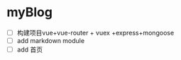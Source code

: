 # myBlog

* [ ] 构建项目vue+vue-router + vuex +express+mongoose
* [ ] add markdown module
* [ ] add 首页  
